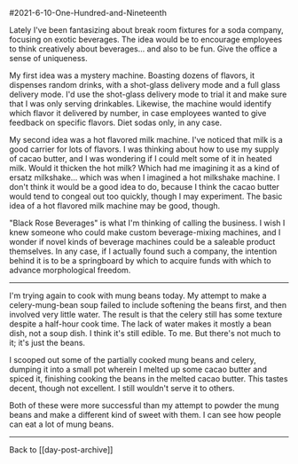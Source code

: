 #2021-6-10-One-Hundred-and-Nineteenth

Lately I've been fantasizing about break room fixtures for a soda company, focusing on exotic beverages.  The idea would be to encourage employees to think creatively about beverages... and also to be fun.  Give the office a sense of uniqueness.

My first idea was a mystery machine.  Boasting dozens of flavors, it dispenses random drinks, with a shot-glass delivery mode and a full glass delivery mode.  I'd use the shot-glass delivery mode to trial it and make sure that I was only serving drinkables.  Likewise, the machine would identify which flavor it delivered by number, in case employees wanted to give feedback on specific flavors.  Diet sodas only, in any case.

My second idea was a hot flavored milk machine.  I've noticed that milk is a good carrier for lots of flavors.  I was thinking about how to use my supply of cacao butter, and I was wondering if I could melt some of it in heated milk.  Would it thicken the hot milk?  Which had me imagining it as a kind of ersatz milkshake... which was when I imagined a hot milkshake machine.  I don't think it would be a good idea to do, because I think the cacao butter would tend to congeal out too quickly, though I may experiment.  The basic idea of a hot flavored milk machine may be good, though.

"Black Rose Beverages" is what I'm thinking of calling the business.  I wish I knew someone who could make custom beverage-mixing machines, and I wonder if novel kinds of beverage machines could be a saleable product themselves.  In any case, if I actually found such a company, the intention behind it is to be a springboard by which to acquire funds with which to advance morphological freedom.

---
I'm trying again to cook with mung beans today.  My attempt to make a celery-mung-bean soup failed to include softening the beans first, and then involved very little water.  The result is that the celery still has some texture despite a half-hour cook time.  The lack of water makes it mostly a bean dish, not a soup dish.  I think it's still edible.  To me.  But there's not much to it; it's just the beans.

I scooped out some of the partially cooked mung beans and celery, dumping it into a small pot wherein I melted up some cacao butter and spiced it, finishing cooking the beans in the melted cacao butter.  This tastes decent, though not excellent.  I still wouldn't serve it to others.

Both of these were more successful than my attempt to powder the mung beans and make a different kind of sweet with them.  I can see how people can eat a lot of mung beans.

---
Back to [[day-post-archive]]
